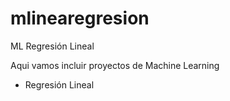 # mlinearegresion
ML Regresión Lineal

Aqui vamos incluir proyectos de Machine Learning
- Regresión Lineal

